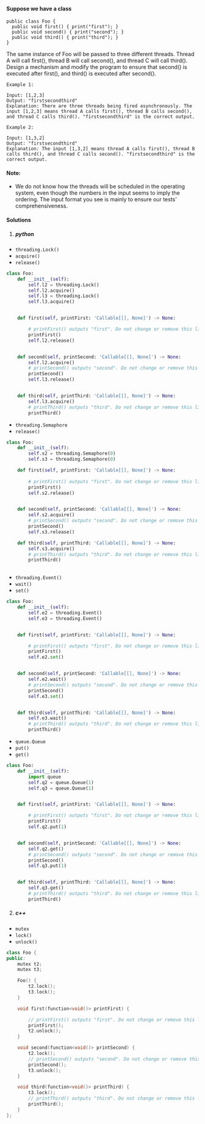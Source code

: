 #### Suppose we have a class

```
public class Foo {
  public void first() { print("first"); }
  public void second() { print("second"); }
  public void third() { print("third"); }
}
```

The same instance of Foo will be passed to three different threads. Thread A will call first(), thread B will call second(), and thread C will call third(). Design a mechanism and modify the program to ensure that second() is executed after first(), and third() is executed after second().

 

```
Example 1:

Input: [1,2,3]
Output: "firstsecondthird"
Explanation: There are three threads being fired asynchronously. The input [1,2,3] means thread A calls first(), thread B calls second(), and thread C calls third(). "firstsecondthird" is the correct output.

Example 2:

Input: [1,3,2]
Output: "firstsecondthird"
Explanation: The input [1,3,2] means thread A calls first(), thread B calls third(), and thread C calls second(). "firstsecondthird" is the correct output.
```

 

#### Note:

- We do not know how the threads will be scheduled in the operating system, even though the numbers in the input seems to imply the ordering. The input format you see is mainly to ensure our tests' comprehensiveness.

#### Solutions

1. ##### python

- `threading.Lock()`
- `acquire()`
- `release()`

```python
class Foo:
    def __init__(self):
        self.l2 = threading.Lock()
        self.l2.acquire()
        self.l3 = threading.Lock()
        self.l3.acquire()


    def first(self, printFirst: 'Callable[[], None]') -> None:

        # printFirst() outputs "first". Do not change or remove this line.
        printFirst()
        self.l2.release()


    def second(self, printSecond: 'Callable[[], None]') -> None:
        self.l2.acquire()
        # printSecond() outputs "second". Do not change or remove this line.
        printSecond()
        self.l3.release()


    def third(self, printThird: 'Callable[[], None]') -> None:
        self.l3.acquire()
        # printThird() outputs "third". Do not change or remove this line.
        printThird()

```

- `threading.Semaphore`
- `release()`

```python
class Foo:
    def __init__(self):
        self.s2 = threading.Semaphore(0)
        self.s3 = threading.Semaphore(0)

    def first(self, printFirst: 'Callable[[], None]') -> None:
        
        # printFirst() outputs "first". Do not change or remove this line.
        printFirst()
        self.s2.release()


    def second(self, printSecond: 'Callable[[], None]') -> None:
        self.s2.acquire()
        # printSecond() outputs "second". Do not change or remove this line.
        printSecond()
        self.s3.release()

    def third(self, printThird: 'Callable[[], None]') -> None:
        self.s3.acquire()
        # printThird() outputs "third". Do not change or remove this line.
        printThird()
        
```

- `threading.Event()`
- `wait()`
- `set()`

```python
class Foo:
    def __init__(self):
        self.e2 = threading.Event()
        self.e3 = threading.Event()


    def first(self, printFirst: 'Callable[[], None]') -> None:

        # printFirst() outputs "first". Do not change or remove this line.
        printFirst()
        self.e2.set()


    def second(self, printSecond: 'Callable[[], None]') -> None:
        self.e2.wait()
        # printSecond() outputs "second". Do not change or remove this line.
        printSecond()
        self.e3.set()


    def third(self, printThird: 'Callable[[], None]') -> None:
        self.e3.wait()
        # printThird() outputs "third". Do not change or remove this line.
        printThird()
```

- `queue.Queue`
- `put()`
- `get()`

```python
class Foo:
    def __init__(self):
        import queue
        self.q2 = queue.Queue(1)
        self.q3 = queue.Queue(1)


    def first(self, printFirst: 'Callable[[], None]') -> None:

        # printFirst() outputs "first". Do not change or remove this line.
        printFirst()
        self.q2.put(1)


    def second(self, printSecond: 'Callable[[], None]') -> None:
        self.q2.get()
        # printSecond() outputs "second". Do not change or remove this line.
        printSecond()
        self.q3.put(1)


    def third(self, printThird: 'Callable[[], None]') -> None:
        self.q3.get()
        # printThird() outputs "third". Do not change or remove this line.
        printThird()
```


2. ##### c++

- `mutex`
- `lock()`
- `unlock()`

```c++
class Foo {
public:
    mutex t2;
    mutex t3;

    Foo() {
        t2.lock();
        t3.lock();
    }

    void first(function<void()> printFirst) {

        // printFirst() outputs "first". Do not change or remove this line.
        printFirst();
        t2.unlock();
    }

    void second(function<void()> printSecond) {
        t2.lock();
        // printSecond() outputs "second". Do not change or remove this line.
        printSecond();
        t3.unlock();
    }

    void third(function<void()> printThird) {
        t3.lock();
        // printThird() outputs "third". Do not change or remove this line.
        printThird();
    }
};
```